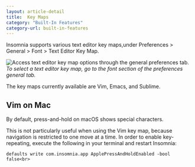 ```yaml
---
layout: article-detail
title:  Key Maps
category: "Built-In Features"
category-url: built-in-features
---
```


Insomnia supports various text editor key maps,under Preferences > General > Font > Text Editor Key Map.

![Access text editor key map options through the general preferences tab.](/assets/images/key-maps.png)
_To select a text editor key map, go to the font section of the preferences general tab._

The key maps currently available are Vim, Emacs, and Sublime.

## Vim on Mac

By default, press-and-hold on macOS shows special characters.

This is not particularly useful when using the Vim key map, because navigation is restricted to one move at a time. In order to enable key-repeating, execute the following in your terminal and restart Insomnia:

`defaults write com.insomnia.app ApplePressAndHoldEnabled -bool false<br>`
